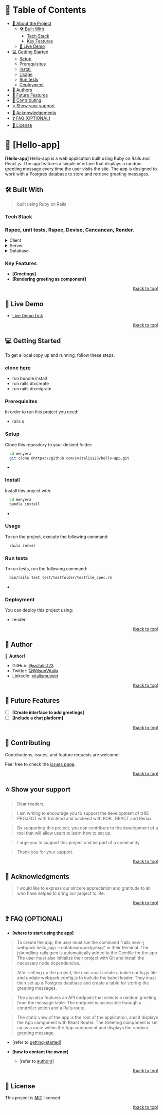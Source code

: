 <a name="readme-top"></a>

<!-- TABLE OF CONTENTS -->

# 📗 Table of Contents

- [📖 About the Project](#about-project)
  - [🛠 Built With](#built-with)
    - [Tech Stack](#tech-stack)
    - [Key Features](#key-features)
  - [🚀 Live Demo](#live-demo)
- [💻 Getting Started](#getting-started)
  - [Setup](#setup)
  - [Prerequisites](#prerequisites)
  - [Install](#install)
  - [Usage](#usage)
  - [Run tests](#run-tests)
  - [Deployment](#triangular_flag_on_post-deployment)
- [👥 Authors](#authors)
- [🔭 Future Features](#future-features)
- [🤝 Contributing](#contributing)
- [⭐️ Show your support](#support)
- [🙏 Acknowledgements](#acknowledgements)
- [❓ FAQ (OPTIONAL)](#faq)
- [📝 License](#license)

<!-- PROJECT DESCRIPTION -->

# 📖 [Hello-app] <a name="about-project"></a>

**[Hello-app]** Hello-app is a web application built using Ruby on Rails and React.js. The app features a simple interface that displays a random greeting message every time the user visits the site. The app is designed to work with a Postgres database to store and retrieve greeting messages.

## 🛠 Built With <a name="built-with"></a>

> built using Ruby on Rails

### Tech Stack <a name="tech-stack"></a>

### Rspec, unit tests, Rspec, Devise, Cancancan, Render.

<details>
  <summary>Client</summary>
  <ul>
    <li><a href="https://reactjs.org/">React</a></li>
  </ul>
</details>

<details>
  <summary>Server</summary>
  <ul>
    <li><a href="https://expressjs.com/">ROR</a></li>
  </ul>
</details>

<details>
<summary>Database</summary>
  <ul>
    <li><a href="https://www.postgresql.org/">PostgreSQL</a></li>
  </ul>
</details>

<!-- Features -->

### Key Features <a name="key-features"></a>

- **[Greetings]**
- **[Rendering greeting as component]**

<p align="right">(<a href="#readme-top">back to top</a>)</p>

<!-- LIVE DEMO -->

## 🚀 Live Demo <a name="live-demo"></a>

- [Live Demo Link](https://menyera.onrender.com)

<p align="right">(<a href="#readme-top">back to top</a>)</p>

<!-- GETTING STARTED -->

## 💻 Getting Started <a name="getting-started"></a>

To get a local copy up and running, follow these steps.

### clone  [here](https://github.com/svitalis123/menyera.git)
- run bundle install
- run rails db:create
- run rails db:migrate

### Prerequisites

In order to run this project you need:
- rails s

### Setup

Clone this repository to your desired folder:

```sh
  cd menyera
  git clone @https://github.com/svitalis123/hello-app.git
```
-

### Install

Install this project with:

```sh
  cd menyera
  bundle install
```
-

### Usage

To run the project, execute the following command:


```sh
  rails server
```

### Run tests

To run tests, run the following command:

```sh
  bin/rails test test/testfolder/testfile_spec.rb
```
-

### Deployment

You can deploy this project using:

- render

<p align="right">(<a href="#readme-top">back to top</a>)</p>

<!-- AUTHORS -->

## 👥 Author <a name="authors"></a>


👤 **Author1**

- GitHub: [@svitalis123](https://github.com/svitalis123)
- Twitter: [@WilsonVitalis](https://twitter.com/WilsonVitalis)
- LinkedIn: [vitalismutwiri](https://linkedin.com/in/vitalismutwiri)

<p align="right">(<a href="#readme-top">back to top</a>)</p>

<!-- FUTURE FEATURES -->

## 🔭 Future Features <a name="future-features"></a>

- [ ] **[Create interface to add greetings]**
- [ ] **[Include a chat platform]**

<p align="right">(<a href="#readme-top">back to top</a>)</p>

<!-- CONTRIBUTING -->

## 🤝 Contributing <a name="contributing"></a>

Contributions, issues, and feature requests are welcome!

Feel free to check the [issues page](../../issues/).

<p align="right">(<a href="#readme-top">back to top</a>)</p>

<!-- SUPPORT -->

## ⭐️ Show your support <a name="support"></a>

> Dear readers,

> I am writing to encourage you to support the development of tHIS PROJECT with frontend and backend with ROR , REACT and Redux

> By supporting this project, you can contribute to the development of a tool that will allow users to learn how to set up.

> I urge you to support this project and be part of a community 

> Thank you for your support.

<p align="right">(<a href="#readme-top">back to top</a>)</p>

<!-- ACKNOWLEDGEMENTS -->

## 🙏 Acknowledgments <a name="acknowledgements"></a>

> I would like to express our sincere appreciation and gratitude to all who have helped to bring our project to life. 


<p align="right">(<a href="#readme-top">back to top</a>)</p>

<!-- FAQ (optional) -->

## ❓ FAQ (OPTIONAL) <a name="faq"></a>

- **[where to start using the app]**
> To create the app, the user must run the command "rails new -j webpack hello_app --database=postgresql" in their terminal. The jsbundling-rails gem is automatically added to the Gemfile for the app. The user must also initialize their project with Git and install the necessary node dependencies.

>After setting up the project, the user must create a babel.config.js file and update webpack.config.js to include the babel loader. They must then set up a Postgres database and create a table for storing the greeting messages.

>The app also features an API endpoint that selects a random greeting from the message table. The endpoint is accessible through a controller action and a Rails route.

>The static view of the app is the root of the application, and it displays the App component with React Router. The Greeting component is set up as a route within the App component and displays the random greeting message.

  - [refer to <a href="#getting-started">getting-started</a>]

- **[how to contact the owner]**

  - [refer to <a href="#authors">authors</a>]

<p align="right">(<a href="#readme-top">back to top</a>)</p>

<!-- LICENSE -->

## 📝 License <a name="license"></a>

This project is [MIT](./MIT.md) licensed.

<p align="right">(<a href="#readme-top">back to top</a>)</p>
